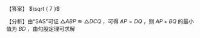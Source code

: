 【答案】 $\sqrt { 7 }$

【分析】由“SAS”可证 $\triangle A B P { \cong } \triangle D C Q$ ，可得 $A P = D Q$ ，则 $A P + B Q$ 的最小值为 $B D$ ，由勾股定理可求解
